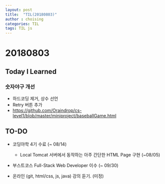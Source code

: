 ```yaml
---
layout: post
title:  "TIL(20180803)"
author : choising
categories: TIL
tags: TIL js
---
```

# 20180803
## Today I Learned

### 숫자야구 개선

- 하드코딩 제거, 상수 선언
- Retry 버튼 추가
- <https://github.com/Oraindrop/cs-level1/blob/master/miniproject/baseballGame.html>

## TO-DO
- 코딩야학 4기 수료 (~ 08/14)
	- Local Tomcat 서버에서 동작하는 아주 간단한 HTML Page 구현 (~08/05)
	
- 부스트코스 Full-Stack Web Developer 이수 (~ 09/30)

- 온라인 (git, html/css, js, java) 강의 듣기. (미정)